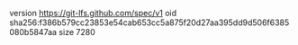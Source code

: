 version https://git-lfs.github.com/spec/v1
oid sha256:f386b579cc23853e54cab653cc5a875f20d27aa395dd9d506f6385080b5847aa
size 7280
